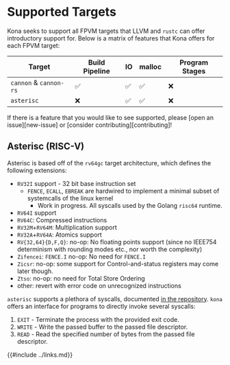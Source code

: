 # Supported Targets

Kona seeks to support all FPVM targets that LLVM and `rustc` can offer introductory support for. Below is a matrix of features that Kona offers
for each FPVM target:

|         Target         | Build Pipeline | IO | malloc | Program Stages |
|------------------------|----------------|----|--------|----------------|
| `cannon` & `cannon-rs` | ✅             | ✅ | ✅     | ❌             |
| `asterisc`             | ❌             | ✅ | ✅     | ❌             |

If there is a feature that you would like to see supported, please [open an issue][new-issue] or [consider contributing][contributing]!

## Asterisc (RISC-V)

Asterisc is based off of the `rv64gc` target architecture, which defines the following extensions:
- `RV32I` support - 32 bit base instruction set
  - `FENCE`, `ECALL`, `EBREAK` are hardwired to implement a minimal subset of systemcalls of the linux kernel
    - Work in progress. All syscalls used by the Golang `risc64` runtime. 
- `RV64I` support
- `RV64C`: Compressed instructions
- `RV32M`+`RV64M`: Multiplication support
- `RV32A`+`RV64A`: Atomics support
- `RV{32,64}{D,F,Q}`: no-op: No floating points support (since no IEEE754 determinism with rounding modes etc., nor worth the complexity)
- `Zifencei`: `FENCE.I` no-op: No need for `FENCE.I`
- `Zicsr`: no-op: some support for Control-and-status registers may come later though.
- `Ztso`: no-op: no need for Total Store Ordering
- other: revert with error code on unrecognized instructions

`asterisc` supports a plethora of syscalls, documented [in the repository][asterisc-syscalls]. `kona` offers an interface for
programs to directly invoke several syscalls:
1. `EXIT` - Terminate the process with the provided exit code.
1. `WRITE` - Write the passed buffer to the passed file descriptor.
1. `READ` - Read the specified number of bytes from the passed file descriptor.

[asterisc-syscalls]: https://github.com/protolambda/asterisc
{{#include ../links.md}}

